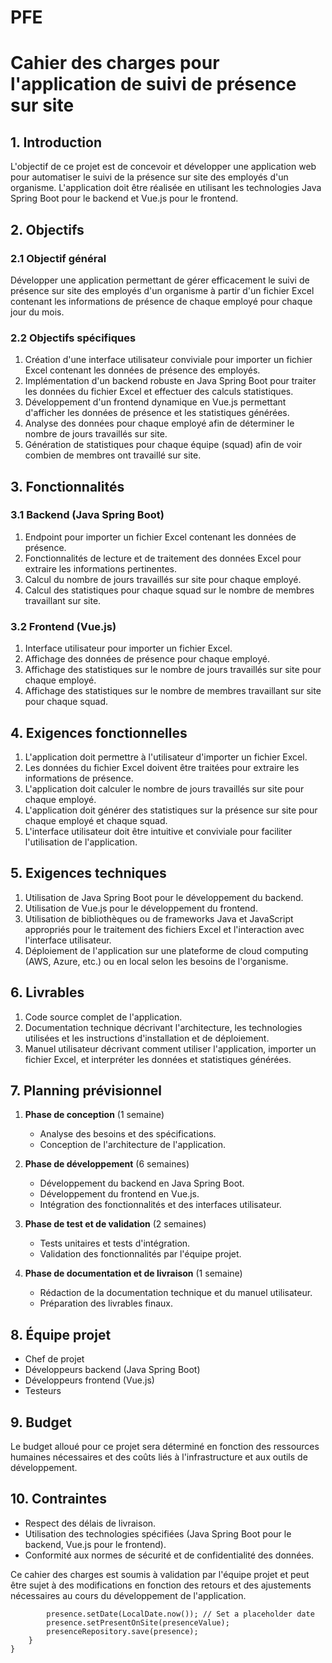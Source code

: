 # PFE

# Cahier des charges pour l'application de suivi de présence sur site

## 1. Introduction

L'objectif de ce projet est de concevoir et développer une application web pour automatiser le suivi de la présence sur site des employés d'un organisme. L'application doit être réalisée en utilisant les technologies Java Spring Boot pour le backend et Vue.js pour le frontend.

## 2. Objectifs

### 2.1 Objectif général

Développer une application permettant de gérer efficacement le suivi de présence sur site des employés d'un organisme à partir d'un fichier Excel contenant les informations de présence de chaque employé pour chaque jour du mois.

### 2.2 Objectifs spécifiques

1. Création d'une interface utilisateur conviviale pour importer un fichier Excel contenant les données de présence des employés.
2. Implémentation d'un backend robuste en Java Spring Boot pour traiter les données du fichier Excel et effectuer des calculs statistiques.
3. Développement d'un frontend dynamique en Vue.js permettant d'afficher les données de présence et les statistiques générées.
4. Analyse des données pour chaque employé afin de déterminer le nombre de jours travaillés sur site.
5. Génération de statistiques pour chaque équipe (squad) afin de voir combien de membres ont travaillé sur site.

## 3. Fonctionnalités

### 3.1 Backend (Java Spring Boot)

1. Endpoint pour importer un fichier Excel contenant les données de présence.
2. Fonctionnalités de lecture et de traitement des données Excel pour extraire les informations pertinentes.
3. Calcul du nombre de jours travaillés sur site pour chaque employé.
4. Calcul des statistiques pour chaque squad sur le nombre de membres travaillant sur site.

### 3.2 Frontend (Vue.js)

1. Interface utilisateur pour importer un fichier Excel.
2. Affichage des données de présence pour chaque employé.
3. Affichage des statistiques sur le nombre de jours travaillés sur site pour chaque employé.
4. Affichage des statistiques sur le nombre de membres travaillant sur site pour chaque squad.

## 4. Exigences fonctionnelles

1. L'application doit permettre à l'utilisateur d'importer un fichier Excel.
2. Les données du fichier Excel doivent être traitées pour extraire les informations de présence.
3. L'application doit calculer le nombre de jours travaillés sur site pour chaque employé.
4. L'application doit générer des statistiques sur la présence sur site pour chaque employé et chaque squad.
5. L'interface utilisateur doit être intuitive et conviviale pour faciliter l'utilisation de l'application.

## 5. Exigences techniques

1. Utilisation de Java Spring Boot pour le développement du backend.
2. Utilisation de Vue.js pour le développement du frontend.
3. Utilisation de bibliothèques ou de frameworks Java et JavaScript appropriés pour le traitement des fichiers Excel et l'interaction avec l'interface utilisateur.
4. Déploiement de l'application sur une plateforme de cloud computing (AWS, Azure, etc.) ou en local selon les besoins de l'organisme.

## 6. Livrables

1. Code source complet de l'application.
2. Documentation technique décrivant l'architecture, les technologies utilisées et les instructions d'installation et de déploiement.
3. Manuel utilisateur décrivant comment utiliser l'application, importer un fichier Excel, et interpréter les données et statistiques générées.

## 7. Planning prévisionnel

1. **Phase de conception** (1 semaine)
   - Analyse des besoins et des spécifications.
   - Conception de l'architecture de l'application.

2. **Phase de développement** (6 semaines)
   - Développement du backend en Java Spring Boot.
   - Développement du frontend en Vue.js.
   - Intégration des fonctionnalités et des interfaces utilisateur.

3. **Phase de test et de validation** (2 semaines)
   - Tests unitaires et tests d'intégration.
   - Validation des fonctionnalités par l'équipe projet.

4. **Phase de documentation et de livraison** (1 semaine)
   - Rédaction de la documentation technique et du manuel utilisateur.
   - Préparation des livrables finaux.

## 8. Équipe projet

- Chef de projet
- Développeurs backend (Java Spring Boot)
- Développeurs frontend (Vue.js)
- Testeurs

## 9. Budget

Le budget alloué pour ce projet sera déterminé en fonction des ressources humaines nécessaires et des coûts liés à l'infrastructure et aux outils de développement.

## 10. Contraintes

- Respect des délais de livraison.
- Utilisation des technologies spécifiées (Java Spring Boot pour le backend, Vue.js pour le frontend).
- Conformité aux normes de sécurité et de confidentialité des données.

Ce cahier des charges est soumis à validation par l'équipe projet et peut être sujet à des modifications en fonction des retours et des ajustements nécessaires au cours du développement de l'application.



            presence.setDate(LocalDate.now()); // Set a placeholder date
            presence.setPresentOnSite(presenceValue);
            presenceRepository.save(presence);
        }
    }
